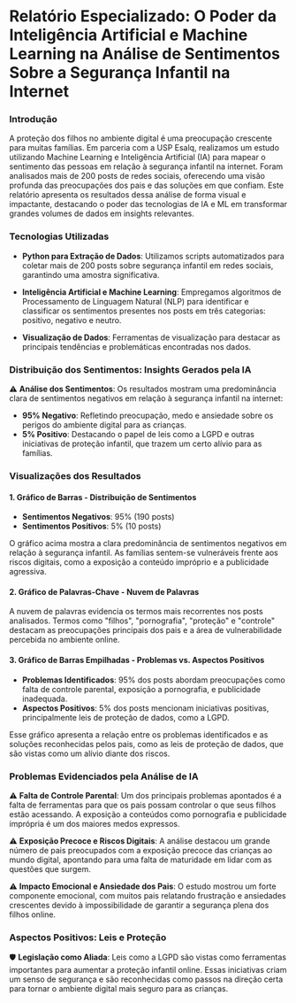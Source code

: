 # **Relatório Especializado: O Poder da Inteligência Artificial e Machine Learning na Análise de Sentimentos Sobre a Segurança Infantil na Internet**

### Introdução

A proteção dos filhos no ambiente digital é uma preocupação crescente para muitas famílias. Em parceria com a USP Esalq, realizamos um estudo utilizando Machine Learning e Inteligência Artificial (IA) para mapear o sentimento das pessoas em relação à segurança infantil na internet. Foram analisados mais de 200 posts de redes sociais, oferecendo uma visão profunda das preocupações dos pais e das soluções em que confiam. Este relatório apresenta os resultados dessa análise de forma visual e impactante, destacando o poder das tecnologias de IA e ML em transformar grandes volumes de dados em insights relevantes.

### Tecnologias Utilizadas

- **Python para Extração de Dados**: Utilizamos scripts automatizados para coletar mais de 200 posts sobre segurança infantil em redes sociais, garantindo uma amostra significativa.

- **Inteligência Artificial e Machine Learning**: Empregamos algoritmos de Processamento de Linguagem Natural (NLP) para identificar e classificar os sentimentos presentes nos posts em três categorias: positivo, negativo e neutro.

- **Visualização de Dados**: Ferramentas de visualização para destacar as principais tendências e problemáticas encontradas nos dados.

### Distribuição dos Sentimentos: Insights Gerados pela IA

⚠️ **Análise dos Sentimentos**: Os resultados mostram uma predominância clara de sentimentos negativos em relação à segurança infantil na internet:

- **95% Negativo**: Refletindo preocupação, medo e ansiedade sobre os perigos do ambiente digital para as crianças.
- **5% Positivo**: Destacando o papel de leis como a LGPD e outras iniciativas de proteção infantil, que trazem um certo alívio para as famílias.

### Visualizações dos Resultados

#### 1. **Gráfico de Barras - Distribuição de Sentimentos**

- **Sentimentos Negativos**: 95% (190 posts)
- **Sentimentos Positivos**: 5% (10 posts)

O gráfico acima mostra a clara predominância de sentimentos negativos em relação à segurança infantil. As famílias sentem-se vulneráveis frente aos riscos digitais, como a exposição a conteúdo impróprio e a publicidade agressiva.

#### 2. **Gráfico de Palavras-Chave - Nuvem de Palavras**

A nuvem de palavras evidencia os termos mais recorrentes nos posts analisados. Termos como "filhos", "pornografia", "proteção" e "controle" destacam as preocupações principais dos pais e a área de vulnerabilidade percebida no ambiente online.

#### 3. **Gráfico de Barras Empilhadas - Problemas vs. Aspectos Positivos**

- **Problemas Identificados**: 95% dos posts abordam preocupações como falta de controle parental, exposição a pornografia, e publicidade inadequada.
- **Aspectos Positivos**: 5% dos posts mencionam iniciativas positivas, principalmente leis de proteção de dados, como a LGPD.

Esse gráfico apresenta a relação entre os problemas identificados e as soluções reconhecidas pelos pais, como as leis de proteção de dados, que são vistas como um alívio diante dos riscos.

### Problemas Evidenciados pela Análise de IA

⚠️ **Falta de Controle Parental**: Um dos principais problemas apontados é a falta de ferramentas para que os pais possam controlar o que seus filhos estão acessando. A exposição a conteúdos como pornografia e publicidade imprópria é um dos maiores medos expressos.

⚠️ **Exposição Precoce e Riscos Digitais**: A análise destacou um grande número de pais preocupados com a exposição precoce das crianças ao mundo digital, apontando para uma falta de maturidade em lidar com as questões que surgem.

⚠️ **Impacto Emocional e Ansiedade dos Pais**: O estudo mostrou um forte componente emocional, com muitos pais relatando frustração e ansiedades crescentes devido à impossibilidade de garantir a segurança plena dos filhos online.

### Aspectos Positivos: Leis e Proteção

🛡️ **Legislação como Aliada**: Leis como a LGPD são vistas como ferramentas importantes para aumentar a proteção infantil online. Essas iniciativas criam um senso de segurança e são reconhecidas como passos na direção certa para tornar o ambiente digital mais seguro para as crianças.

